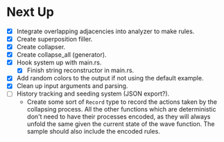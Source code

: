 # Next Up

- [x] Integrate overlapping adjacencies into analyzer to make rules.
- [x] Create superposition filler.
- [x] Create collapser.
- [x] Create collapse_all (generator).
- [x] Hook system up with main.rs.
  - [x] Finish string reconstructor in main.rs.
- [x] Add random colors to the output if not using the default example.
- [x] Clean up input arguments and parsing.
- [ ] History tracking and seeding system (JSON export?).
    - Create some sort of `Record` type to record the actions taken by the collapsing process. All the other functions which are deterministic don't need to have their processes encoded, as they will always unfold the same given the current state of the wave function. The sample should also include the encoded rules.
